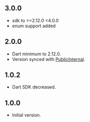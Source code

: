[PublicInternal]: https://pub.dartlang.org/packages/public_internal

## 3.0.0

- sdk to >=2.12.0 <4.0.0
- enum support added

## 2.0.0

- Dart minimum to 2.12.0.
- Version synced with [PublicInternal].

## 1.0.2

- Dart SDK decreased.

## 1.0.0

- Initial version.
